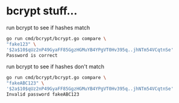 # bcrypt stuff...


run bcrypt to see if hashes match

```bash
go run cmd/bcrypt/bcrypt.go compare \
"fake123" \
'$2a$10$qUz2nP49GyaFF85GgzHGMuYB4YPgVT0Hv395q..jhNTm54VCqtnSe'
Password is correct
```

run bcrypt to see if hashes don't match

```bash
go run cmd/bcrypt/bcrypt.go compare \
"fakeABC123" \
'$2a$10$qUz2nP49GyaFF85GgzHGMuYB4YPgVT0Hv395q..jhNTm54VCqtnSe'
Invalid password fakeABC123
```